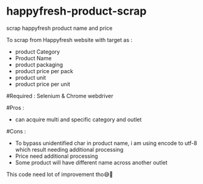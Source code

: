 # happyfresh-product-scrap
scrap happyfresh product name and price

To scrap from Happyfresh website with target as :
- product Category
- Product Name
- product packaging
- product price per pack
- product unit
- product price per unit

#Required : Selenium & Chrome webdriver

#Pros : 
- can acquire multi and specific category and outlet

#Cons : 
- To bypass unidentified char in product name, i am using encode to utf-8 which result needing additional processing
- Price need additional processing
- Some product will have different name across another outlet
        

This code need lot of improvement tho😅🙏

